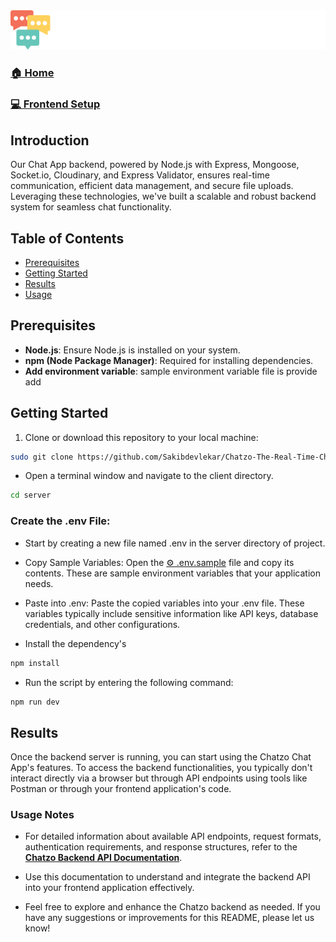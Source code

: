 <div align="center">
   <a href="https://api-chatzo.onrender.com/api/v1/docs/" target="_blank">
      <img src="../client/public/Chatzo_BE.png" alt="logo">
    </a>
</div>

### [🏠 Home](../README.md)

### [💻 Frontend Setup](../client/README.md)

## Introduction

Our Chat App backend, powered by Node.js with Express, Mongoose, Socket.io, Cloudinary, and Express Validator, ensures real-time communication, efficient data management, and secure file uploads. Leveraging these technologies, we've built a scalable and robust backend system for seamless chat functionality.

## Table of Contents

-   [Prerequisites](#prerequisites)
-   [Getting Started](#getting-started)
-   [Results](#results)
-   [Usage](#usage-notes)

## Prerequisites

-   **Node.js**: Ensure Node.js is installed on your system.
-   **npm (Node Package Manager)**: Required for installing dependencies.
-   **Add environment variable**: sample environment variable file is provide add

## Getting Started

1. Clone or download this repository to your local machine:

```bash
sudo git clone https://github.com/Sakibdevlekar/Chatzo-The-Real-Time-Chatting-App.git
```

-   Open a terminal window and navigate to the client directory.

```bash
cd server
```

### **Create the .env File:**

-   Start by creating a new file named .env in the server directory of project.

-   Copy Sample Variables:
    Open the [⚙️ .env.sample](../server/sample.env) file and copy its contents. These are sample environment variables that your application needs.

-   Paste into .env:
    Paste the copied variables into your .env file. These variables typically include sensitive information like API keys, database credentials, and other configurations.

-   Install the dependency's

```javascript
npm install
```

-   Run the script by entering the following command:

```javascript
npm run dev
```

## Results

Once the backend server is running, you can start using the Chatzo Chat App's features. To access the backend functionalities, you typically don't interact directly via a browser but through API endpoints using tools like Postman or through your frontend application's code.

### Usage Notes

-   For detailed information about available API endpoints, request formats, authentication requirements, and response structures, refer to the **[Chatzo Backend API Documentation](https://api-chatzo.onrender.com/api/v1/docs/)**.

-   Use this documentation to understand and integrate the backend API into your frontend application effectively.

-   Feel free to explore and enhance the Chatzo backend as needed. If you have any suggestions or improvements for this README, please let us know!
